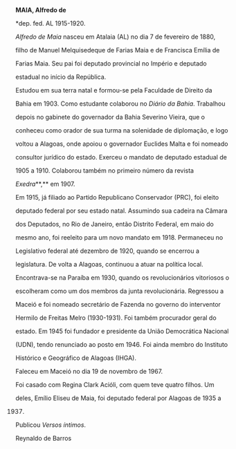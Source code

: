 **MAIA, Alfredo de**



\*dep. fed. AL 1915-1920.



*Alfredo de Maia* nasceu em Atalaia (AL) no dia 7 de fevereiro de 1880,

filho de Manuel Melquisedeque de Farias Maia e de Francisca Emília de

Farias Maia. Seu pai foi deputado provincial no Império e deputado

estadual no início da República.



Estudou em sua terra natal e formou-se pela Faculdade de Direito da

Bahia em 1903. Como estudante colaborou no *Diário da Bahia*. Trabalhou

depois no gabinete do governador da Bahia Severino Vieira, que o

conheceu como orador de sua turma na solenidade de diplomação, e logo

voltou a Alagoas, onde apoiou o governador Euclides Malta e foi nomeado

consultor jurídico do estado. Exerceu o mandato de deputado estadual de

1905 a 1910. Colaborou também no primeiro número da revista

*Exedra***,** em 1907.



Em 1915, já filiado ao Partido Republicano Conservador (PRC), foi eleito

deputado federal por seu estado natal. Assumindo sua cadeira na Câmara

dos Deputados, no Rio de Janeiro, então Distrito Federal, em maio do

mesmo ano, foi reeleito para um novo mandato em 1918. Permaneceu no

Legislativo federal até dezembro de 1920, quando se encerrou a

legislatura. De volta a Alagoas, continuou a atuar na política local.



Encontrava-se na Paraíba em 1930, quando os revolucionários vitoriosos o

escolheram como um dos membros da junta revolucionária. Regressou a

Maceió e foi nomeado secretário de Fazenda no governo do interventor

Hermilo de Freitas Melro (1930-1931). Foi também procurador geral do

estado. Em 1945 foi fundador e presidente da União Democrática Nacional

(UDN), tendo renunciado ao posto em 1946. Foi ainda membro do Instituto

Histórico e Geográfico de Alagoas (IHGA).



Faleceu em Maceió no dia 19 de novembro de 1967.



Foi casado com Regina Clark Acióli, com quem teve quatro filhos. Um

deles, Emílio Eliseu de Maia, foi deputado federal por Alagoas de 1935 a

1937.



Publicou *Versos íntimos*.



Reynaldo de Barros



